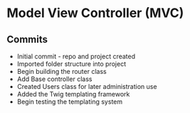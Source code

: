 # Model View Controller (MVC)

## Commits

* Initial commit - repo and project created
* Imported folder structure into project
* Begin building the router class
* Add Base controller class
* Created Users class for later administration use
* Added the Twig templating framework
* Begin testing the templating system
